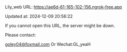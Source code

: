 Lily_web URL: https://ae6d-61-165-102-156.ngrok-free.app

Updated at: 2024-12-09 20:56:22

If you cannot open this URL, the server might be down.

Please contact: 

goley04@foxmail.com Or Wechat:GL_yeaH
